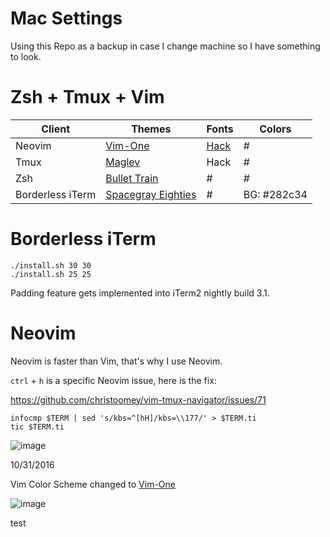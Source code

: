 # Mac Settings

Using this Repo as a backup in case I change machine so I have something to look.

# Zsh + Tmux + Vim

| Client | Themes                                                                     | Fonts                                   | Colors      |
|--------|----------------------------------------------------------------------------|-----------------------------------------|-------------|
| Neovim | [Vim-One](https://github.com/rakr/vim-one)                                 | [Hack](http://sourcefoundry.org/hack/)  | #           |
| Tmux   | [Maglev](https://github.com/caiogondim/maglev)                             | Hack                                    | #           |
| Zsh    | [Bullet Train](https://github.com/caiogondim/bullet-train-oh-my-zsh-theme) | #                                       | #           |
| Borderless iTerm  | [Spacegray Eighties](https://github.com/mbadolato/iTerm2-Color-Schemes)    | #                                       | BG: #282c34 |

# Borderless iTerm

    ./install.sh 30 30
    ./install.sh 25 25

Padding feature gets implemented into iTerm2 nightly build 3.1.

# Neovim

Neovim is faster than Vim, that's why I use Neovim.

`ctrl` + `h` is a specific Neovim issue, here is the fix:

https://github.com/christoomey/vim-tmux-navigator/issues/71

```
infocmp $TERM | sed 's/kbs=^[hH]/kbs=\\177/' > $TERM.ti
tic $TERM.ti

```
![image](https://github.com/yifanchen/dotfiles/blob/master/vim.jpg "my zsh + tmux + vim")

10/31/2016

Vim Color Scheme changed to [Vim-One](https://github.com/rakr/vim-one)

![image](https://github.com/yifanchen/dotfiles/blob/master/vim-one.jpg)

test